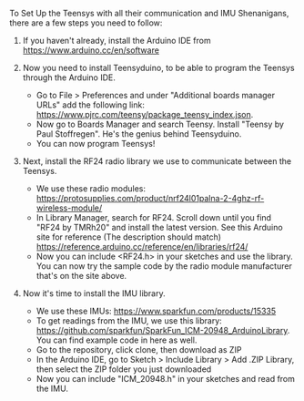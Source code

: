 To Set Up the Teensys with all their communication and IMU Shenanigans, there are a few steps you need to follow:

1. If you haven't already, install the Arduino IDE from https://www.arduino.cc/en/software

2. Now you need to install Teensyduino, to be able to program the Teensys through the Arduino IDE. 
    - Go to File > Preferences and under "Additional boards manager URLs" add the following link: https://www.pjrc.com/teensy/package_teensy_index.json. 
    - Now go to Boards Manager and search Teensy. Install "Teensy by Paul Stoffregen". He's the genius behind Teensyduino.
    - You can now program Teensys!

3. Next, install the RF24 radio library we use to communicate between the Teensys.
    - We use these radio modules: https://protosupplies.com/product/nrf24l01palna-2-4ghz-rf-wireless-module/
    - In Library Manager, search for RF24. Scroll down until you find "RF24 by TMRh20" and install the latest version. See this Arduino site for reference (The description should match) https://reference.arduino.cc/reference/en/libraries/rf24/
    - Now you can include <RF24.h> in your sketches and use the library. You can now try the sample code by the radio module manufacturer that's on the site above.

4. Now it's time to install the IMU library.
    - We use these IMUs: https://www.sparkfun.com/products/15335
    - To get readings from the IMU, we use this library: https://github.com/sparkfun/SparkFun_ICM-20948_ArduinoLibrary. You can find example code in here as well.
    - Go to the repository, click clone, then download as ZIP
    - In the Arduino IDE, go to Sketch > Include Library > Add .ZIP Library, then select the ZIP folder you just downloaded
    - Now you can include "ICM_20948.h" in your sketches and read from the IMU.